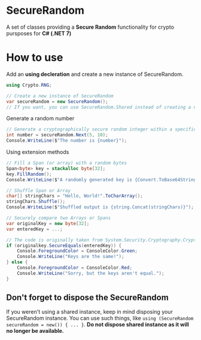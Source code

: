 # SecureRandom
A set of classes providing a **Secure Random** functionality for crypto pursposes for **C# (.NET 7)**

# How to use
Add an **using decleration** and create a new instance of SecureRandom.
```cs
using Crypto.RNG;

// Create a new instance of SecureRandom
var secureRandom = new SecureRandom();
// If you want, you can use SecureRandom.Shared instead of creating a new instance
```

Generate a random number
```cs
// Generate a cryptographically secure random integer within a specific range [5..10), which means value is higher or equal to 5 and less than 10
int number = secureRandom.Next(5, 10);
Console.WriteLine($"The number is {number}");
```

Using extension methods
```cs
// Fill a Span (or array) with a random bytes
Span<byte> key = stackalloc byte[32];
key.FillRandom();
Console.WriteLine($"A randomly generated key is {Convert.ToBase64String(key)}");

// Shuffle Span or Array
char[] stringChars = "Hello, World!".ToCharArray();
stringChars.Shuffle();
Console.WriteLine($"Shuffled output is {string.Concat(stringChars)}");

// Securely compare two Arrays or Spans
var originalKey = new byte[32];
var enteredKey = ...;

// The code is originally taken from System.Security.Cryptography.CryptographicOperations.FixedTimeEquals
if (originalkey.SecureEquals(enteredKey)) {
    Console.ForegroundColor = ConsoleColor.Green;
    Console.WriteLine("Keys are the same!");
} else {
    Console.ForegroundColor = ConsoleColor.Red;
    Console.WriteLine("Sorry, but the keys aren't equal.");
}
```

## Don't forget to dispose the SecureRandom
If you weren't using a shared instance, keep in mind disposing your SecureRandom instance. You can use such things, like `using (SecureRandom secureRandom = new()) { ... }`. **Do not dispose shared instance as it will no longer be available.**
